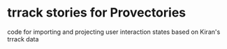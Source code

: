 trrack stories for Provectories
==============================

code for importing and projecting user interaction states based on Kiran's trrack data
